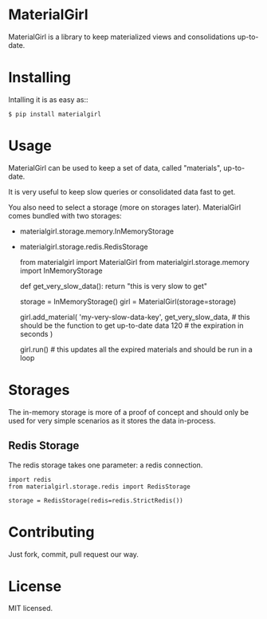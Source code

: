 MaterialGirl
============

MaterialGirl is a library to keep materialized views and consolidations up-to-date.

Installing
==========

Intalling it is as easy as::

    $ pip install materialgirl

Usage
=====

MaterialGirl can be used to keep a set of data, called "materials", up-to-date.

It is very useful to keep slow queries or consolidated data fast to get.

You also need to select a storage (more on storages later). MaterialGirl comes bundled with two storages:

* materialgirl.storage.memory.InMemoryStorage
* materialgirl.storage.redis.RedisStorage

    from materialgirl import MaterialGirl
    from materialgirl.storage.memory import InMemoryStorage

    def get_very_slow_data():
        return "this is very slow to get"

    storage = InMemoryStorage()
    girl = MaterialGirl(storage=storage)

    girl.add_material(
        'my-very-slow-data-key',
        get_very_slow_data,  # this should be the function to get up-to-date data
        120  # the expiration in seconds
    )

    girl.run()  # this updates all the expired materials and should be run in a loop

Storages
========

The in-memory storage is more of a proof of concept and should only be used for very simple scenarios as it stores the data in-process.

Redis Storage
-------------

The redis storage takes one parameter: a redis connection.

    import redis
    from materialgirl.storage.redis import RedisStorage

    storage = RedisStorage(redis=redis.StrictRedis())

Contributing
============

Just fork, commit, pull request our way.

License
=======

MIT licensed.

